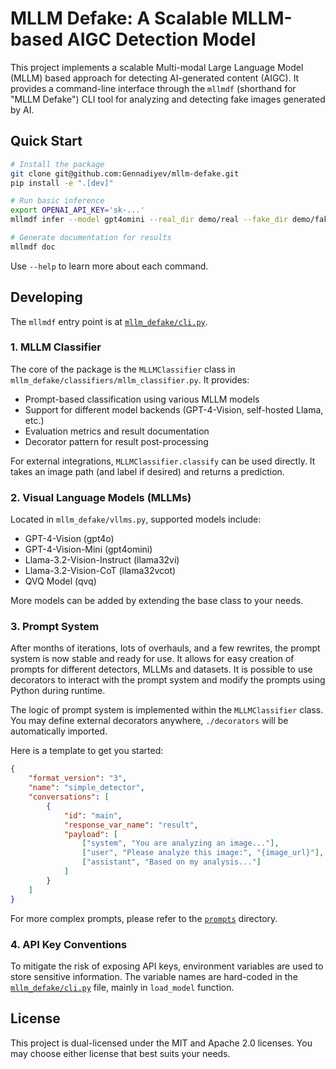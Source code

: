 # MLLM Defake: A Scalable MLLM-based AIGC Detection Model

This project implements a scalable Multi-modal Large Language Model (MLLM) based approach for detecting AI-generated content (AIGC). It provides a command-line interface through the `mllmdf` (shorthand for "MLLM Defake") CLI tool for analyzing and detecting fake images generated by AI.

## Quick Start

```bash
# Install the package
git clone git@github.com:Gennadiyev/mllm-defake.git
pip install -e ".[dev]"

# Run basic inference
export OPENAI_API_KEY='sk-...'
mllmdf infer --model gpt4omini --real_dir demo/real --fake_dir demo/fake --count 3

# Generate documentation for results
mllmdf doc
```

Use `--help` to learn more about each command.

## Developing

The `mllmdf` entry point is at [`mllm_defake/cli.py`](mllm_defake/cli.py).

### 1. MLLM Classifier

The core of the package is the `MLLMClassifier` class in `mllm_defake/classifiers/mllm_classifier.py`. It provides:

- Prompt-based classification using various MLLM models
- Support for different model backends (GPT-4-Vision, self-hosted Llama, etc.)
- Evaluation metrics and result documentation
- Decorator pattern for result post-processing

For external integrations, `MLLMClassifier.classify` can be used directly. It takes an image path (and label if desired) and returns a prediction.

### 2. Visual Language Models (MLLMs)

Located in `mllm_defake/vllms.py`, supported models include:
- GPT-4-Vision (gpt4o)
- GPT-4-Vision-Mini (gpt4omini)
- Llama-3.2-Vision-Instruct (llama32vi)
- Llama-3.2-Vision-CoT (llama32vcot)
- QVQ Model (qvq)

More models can be added by extending the base class to your needs.

### 3. Prompt System

After months of iterations, lots of overhauls, and a few rewrites, the prompt system is now stable and ready for use. It allows for easy creation of prompts for different detectors, MLLMs and datasets. It is possible to use decorators to interact with the prompt system and modify the prompts using Python during runtime.

The logic of prompt system is implemented within the `MLLMClassifier` class. You may define external decorators anywhere, `./decorators` will be automatically imported.

Here is a template to get you started:

```json
{
    "format_version": "3",
    "name": "simple_detector",
    "conversations": [
        {
            "id": "main",
            "response_var_name": "result",
            "payload": [
                ["system", "You are analyzing an image..."],
                ["user", "Please analyze this image:", "{image_url}"],
                ["assistant", "Based on my analysis..."]
            ]
        }
    ]
}
```

For more complex prompts, please refer to the [`prompts`](prompts) directory.

### 4. API Key Conventions

To mitigate the risk of exposing API keys, environment variables are used to store sensitive information. The variable names are hard-coded in the [`mllm_defake/cli.py`](mllm_defake/cli.py) file, mainly in `load_model` function.

## License

This project is dual-licensed under the MIT and Apache 2.0 licenses. You may choose either license that best suits your needs.
